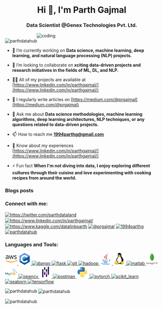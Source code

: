 <!-- <p align="center">
  <img src="https://github.com/parthdatahub/parthdatahub/blob/main/gitbanner.jpg" alt="logo">
</p> -->

<h1 align="center">Hi 👋, I'm Parth Gajmal</h1>
<h3 align="center"> Data Scientist @Genex Technologies Pvt. Ltd.</h3>


<img align="right" alt="coding" width="400" src="https://media.tenor.com/ow94qLGI8WsAAAAC/ai.gif">

<p align="left"> <img src="https://komarev.com/ghpvc/?username=parthdatahub&label=Profile%20views&color=0e75b6&style=flat" alt="parthdatahub" /> </p>

- 🔭 I’m currently working on **Data science, machine learning, deep learning, and natural language processing (NLP) projects.**

- 🌱 I’m looking to collaborate on **xciting data-driven projects and research initiatives in the fields of ML, DL, and NLP.**

- 👨‍💻 All of my projects are available at [https://www.linkedin.com/in/parthgajmal/](https://www.linkedin.com/in/parthgajmal/)

- 📝 I regularly write articles on [https://medium.com/@prgajmal](https://medium.com/@prgajmal)

- 💬 Ask me about **Data science methodologies, machine learning algorithms, deep learning architectures, NLP techniques, or any questions related to data-driven projects.**

- 📫 How to reach me **1994parthg@gmail.com**

- 📄 Know about my experiences [https://www.linkedin.com/in/parthgajmal/](https://www.linkedin.com/in/parthgajmal/)

- ⚡ Fun fact **When I'm not diving into data, I enjoy exploring different cultures through their cuisine and love experimenting with cooking recipes from around the world.**

### Blogs posts
<!-- BLOG-POST-LIST:START -->
<!-- BLOG-POST-LIST:END -->

<h3 align="left">Connect with me:</h3>
<p align="left">
<a href="https://twitter.com/https://twitter.com/parthdataland" target="blank"><img align="center" src="https://raw.githubusercontent.com/rahuldkjain/github-profile-readme-generator/master/src/images/icons/Social/twitter.svg" alt="https://twitter.com/parthdataland" height="30" width="40" /></a>
<a href="https://linkedin.com/in/https://www.linkedin.com/in/parthgajmal/" target="blank"><img align="center" src="https://raw.githubusercontent.com/rahuldkjain/github-profile-readme-generator/master/src/images/icons/Social/linked-in-alt.svg" alt="https://www.linkedin.com/in/parthgajmal/" height="30" width="40" /></a>
<a href="https://kaggle.com/https://www.kaggle.com/datalinkparth" target="blank"><img align="center" src="https://raw.githubusercontent.com/rahuldkjain/github-profile-readme-generator/master/src/images/icons/Social/kaggle.svg" alt="https://www.kaggle.com/datalinkparth" height="30" width="40" /></a>
<a href="https://medium.com/@prgajmal" target="blank"><img align="center" src="https://raw.githubusercontent.com/rahuldkjain/github-profile-readme-generator/master/src/images/icons/Social/medium.svg" alt="@prgajmal" height="30" width="40" /></a>
<a href="https://www.hackerrank.com/1994parthg" target="blank"><img align="center" src="https://raw.githubusercontent.com/rahuldkjain/github-profile-readme-generator/master/src/images/icons/Social/hackerrank.svg" alt="1994parthg" height="30" width="40" /></a>
<a href="https://www.leetcode.com/parthdatahub" target="blank"><img align="center" src="https://raw.githubusercontent.com/rahuldkjain/github-profile-readme-generator/master/src/images/icons/Social/leet-code.svg" alt="parthdatahub" height="30" width="40" /></a>
</p>

<h3 align="left">Languages and Tools:</h3>
<p align="left"> <a href="https://aws.amazon.com" target="_blank" rel="noreferrer"> <img src="https://raw.githubusercontent.com/devicons/devicon/master/icons/amazonwebservices/amazonwebservices-original-wordmark.svg" alt="aws" width="40" height="40"/> </a> <a href="https://www.cprogramming.com/" target="_blank" rel="noreferrer"> <img src="https://raw.githubusercontent.com/devicons/devicon/master/icons/c/c-original.svg" alt="c" width="40" height="40"/> </a> <a href="https://www.djangoproject.com/" target="_blank" rel="noreferrer"> <img src="https://cdn.worldvectorlogo.com/logos/django.svg" alt="django" width="40" height="40"/> </a> <a href="https://flask.palletsprojects.com/" target="_blank" rel="noreferrer"> <img src="https://www.vectorlogo.zone/logos/pocoo_flask/pocoo_flask-icon.svg" alt="flask" width="40" height="40"/> </a> <a href="https://git-scm.com/" target="_blank" rel="noreferrer"> <img src="https://www.vectorlogo.zone/logos/git-scm/git-scm-icon.svg" alt="git" width="40" height="40"/> </a> <a href="https://hadoop.apache.org/" target="_blank" rel="noreferrer"> <img src="https://www.vectorlogo.zone/logos/apache_hadoop/apache_hadoop-icon.svg" alt="hadoop" width="40" height="40"/> </a> <a href="https://www.java.com" target="_blank" rel="noreferrer"> <img src="https://raw.githubusercontent.com/devicons/devicon/master/icons/java/java-original.svg" alt="java" width="40" height="40"/> </a> <a href="https://www.linux.org/" target="_blank" rel="noreferrer"> <img src="https://raw.githubusercontent.com/devicons/devicon/master/icons/linux/linux-original.svg" alt="linux" width="40" height="40"/> </a> <a href="https://www.mathworks.com/" target="_blank" rel="noreferrer"> <img src="https://upload.wikimedia.org/wikipedia/commons/2/21/Matlab_Logo.png" alt="matlab" width="40" height="40"/> </a> <a href="https://www.mongodb.com/" target="_blank" rel="noreferrer"> <img src="https://raw.githubusercontent.com/devicons/devicon/master/icons/mongodb/mongodb-original-wordmark.svg" alt="mongodb" width="40" height="40"/> </a> <a href="https://www.mysql.com/" target="_blank" rel="noreferrer"> <img src="https://raw.githubusercontent.com/devicons/devicon/master/icons/mysql/mysql-original-wordmark.svg" alt="mysql" width="40" height="40"/> </a> <a href="https://opencv.org/" target="_blank" rel="noreferrer"> <img src="https://www.vectorlogo.zone/logos/opencv/opencv-icon.svg" alt="opencv" width="40" height="40"/> </a> <a href="https://pandas.pydata.org/" target="_blank" rel="noreferrer"> <img src="https://raw.githubusercontent.com/devicons/devicon/2ae2a900d2f041da66e950e4d48052658d850630/icons/pandas/pandas-original.svg" alt="pandas" width="40" height="40"/> </a> <a href="https://postman.com" target="_blank" rel="noreferrer"> <img src="https://www.vectorlogo.zone/logos/getpostman/getpostman-icon.svg" alt="postman" width="40" height="40"/> </a> <a href="https://www.python.org" target="_blank" rel="noreferrer"> <img src="https://raw.githubusercontent.com/devicons/devicon/master/icons/python/python-original.svg" alt="python" width="40" height="40"/> </a> <a href="https://pytorch.org/" target="_blank" rel="noreferrer"> <img src="https://www.vectorlogo.zone/logos/pytorch/pytorch-icon.svg" alt="pytorch" width="40" height="40"/> </a> <a href="https://scikit-learn.org/" target="_blank" rel="noreferrer"> <img src="https://upload.wikimedia.org/wikipedia/commons/0/05/Scikit_learn_logo_small.svg" alt="scikit_learn" width="40" height="40"/> </a> <a href="https://seaborn.pydata.org/" target="_blank" rel="noreferrer"> <img src="https://seaborn.pydata.org/_images/logo-mark-lightbg.svg" alt="seaborn" width="40" height="40"/> </a> <a href="https://www.tensorflow.org" target="_blank" rel="noreferrer"> <img src="https://www.vectorlogo.zone/logos/tensorflow/tensorflow-icon.svg" alt="tensorflow" width="40" height="40"/> </a> </p>

<p><img align="left" src="https://github-readme-stats.vercel.app/api/top-langs?username=parthdatahub&show_icons=true&locale=en&layout=compact" alt="parthdatahub" /></p>

<p>&nbsp;<img align="center" src="https://github-readme-stats.vercel.app/api?username=parthdatahub&show_icons=true&locale=en" alt="parthdatahub" /></p>

<p><img align="center" src="https://github-readme-streak-stats.herokuapp.com/?user=parthdatahub&" alt="parthdatahub" /></p>
